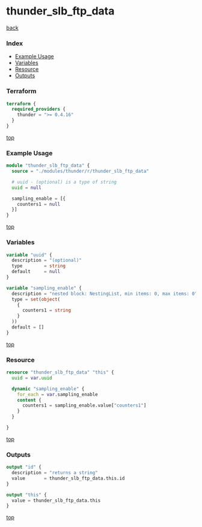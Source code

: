 # thunder_slb_ftp_data

[back](../thunder.md)

### Index

- [Example Usage](#example-usage)
- [Variables](#variables)
- [Resource](#resource)
- [Outputs](#outputs)

### Terraform

```terraform
terraform {
  required_providers {
    thunder = ">= 0.4.16"
  }
}
```

[top](#index)

### Example Usage

```terraform
module "thunder_slb_ftp_data" {
  source = "./modules/thunder/r/thunder_slb_ftp_data"

  # uuid - (optional) is a type of string
  uuid = null

  sampling_enable = [{
    counters1 = null
  }]
}
```

[top](#index)

### Variables

```terraform
variable "uuid" {
  description = "(optional)"
  type        = string
  default     = null
}

variable "sampling_enable" {
  description = "nested block: NestingList, min items: 0, max items: 0"
  type = set(object(
    {
      counters1 = string
    }
  ))
  default = []
}
```

[top](#index)

### Resource

```terraform
resource "thunder_slb_ftp_data" "this" {
  uuid = var.uuid

  dynamic "sampling_enable" {
    for_each = var.sampling_enable
    content {
      counters1 = sampling_enable.value["counters1"]
    }
  }

}
```

[top](#index)

### Outputs

```terraform
output "id" {
  description = "returns a string"
  value       = thunder_slb_ftp_data.this.id
}

output "this" {
  value = thunder_slb_ftp_data.this
}
```

[top](#index)